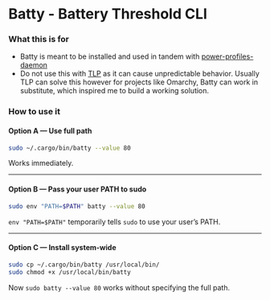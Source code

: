 # Batty - Battery Threshold CLI

### What this is for
- Batty is meant to be installed and used in tandem with [power-profiles-daemon](https://gitlab.freedesktop.org/upower/power-profiles-daemon)
- Do not use this with [TLP](https://github.com/linrunner/TLP) as it can cause unpredictable behavior. Usually TLP can solve this however for projects like Omarchy, Batty can work in substitute, which inspired me to build a working solution.

### How to use it

#### Option A — Use full path

```bash
sudo ~/.cargo/bin/batty --value 80
```

Works immediately.

---

#### Option B — Pass your user PATH to sudo

```bash
sudo env "PATH=$PATH" batty --value 80
```

`env "PATH=$PATH"` temporarily tells `sudo` to use your user’s PATH.

---

#### Option C — Install system-wide

```bash
sudo cp ~/.cargo/bin/batty /usr/local/bin/
sudo chmod +x /usr/local/bin/batty
```

Now `sudo batty --value 80` works without specifying the full path.
